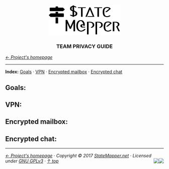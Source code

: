 <div align="center" id="top">
	<a href="https://github.com/StateMapper/StateMapper#top" title="Go to the project's homepage"><img src="../logo/logo-manuals.png" /></a><br>
	<h3 align="center">TEAM PRIVACY GUIDE</h3>
</div>

*[&larr; Project's homepage](https://github.com/StateMapper/StateMapper#top)*

-----


**Index:** [Goals](#goals) · [VPN](#vpn) · [Encrypted mailbox](#encrypted-mailbox) · [Encrypted chat](#encrypted-chat)

## Goals:

## VPN:

## Encrypted mailbox:

## Encrypted chat:

 

-----

*[&larr; Project's homepage](https://github.com/StateMapper/StateMapper#top) · Copyright &copy; 2017 [StateMapper.net](https://statemapper.net) · Licensed under [GNU GPLv3](../../COPYING) · [&uarr; top](#top)* <img src="[![Bitbucket issues](https://img.shields.io/bitbucket/issues/atlassian/python-bitbucket.svg?style=social" align="right" /> <img src="http://hits.dwyl.com/StateMapper/StateMapper.svg?style=flat-square" align="right" />

